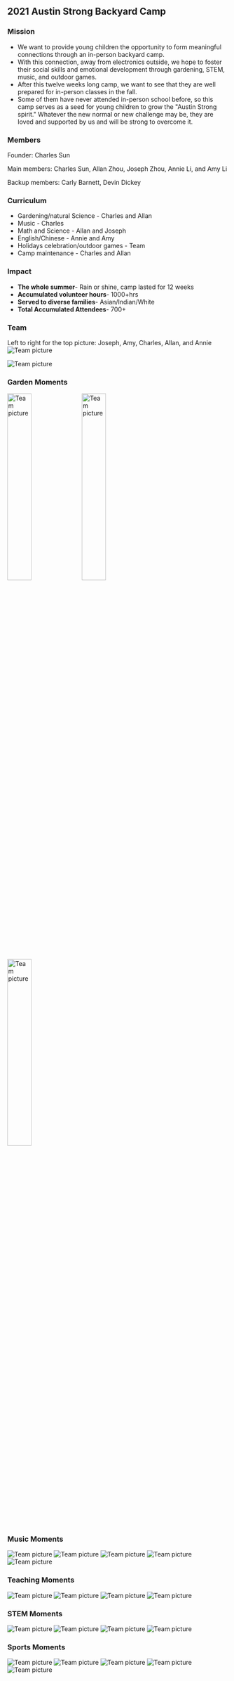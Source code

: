 ## 2021 Austin Strong Backyard Camp

### Mission

* We want to provide young children the opportunity to form meaningful connections through an in-person backyard camp. 
* With this connection, away from electronics outside, we hope to foster their social skills and emotional development through gardening, STEM, music, and outdoor games. 
* After this twelve weeks long camp, we want to see that they are well prepared for in-person classes in the fall. 
* Some of them have never attended in-person school before, so this camp serves as a seed for young children to grow the "Austin Strong spirit." Whatever the new normal or new challenge may be, they are loved and supported by us and will be strong to overcome it. 


### Members

Founder: Charles Sun

Main members: Charles Sun, Allan Zhou, Joseph Zhou, Annie Li, and Amy Li

Backup members: Carly Barnett, Devin Dickey

### Curriculum
* Gardening/natural Science -  Charles and Allan
* Music - Charles
* Math and Science - Allan and Joseph
* English/Chinese - Annie and Amy
* Holidays celebration/outdoor games - Team
* Camp maintenance - Charles and Allan

### Impact

* **The whole summer**- Rain or shine, camp lasted for 12 weeks
* **Accumulated volunteer hours**- 1000+hrs
* **Served to diverse families**- Asian/Indian/White
* **Total Accumulated Attendees**- 700+

### Team

Left to right for the top picture: Joseph, Amy, Charles, Allan, and Annie 
<img src="images/Team/Team.JPG"
     alt="Team picture"
     style="" />

<img src="images/Team/Impact.JPG"
     alt="Team picture"
     style="" />
     
    
    
### Garden Moments

<img src="images/Garden/Basil.JPG"
     alt="Team picture"
     style="width: 33%" />
<img src="images/Garden/GCKgrow.JPG"
     alt="Team picture"
     style="width: 33%" />
<img src="images/Garden/K2b.JPG"
     alt="Team picture"
     style="width: 33%" />



### Music Moments

<img src="images/Music/AA_Mus.JPG"
     alt="Team picture"
     style="" />
<img src="images/Music/C_Mus3.JPG"
     alt="Team picture"
     style="" />
<img src="images/Music/C_Mus4.JPG"
     alt="Team picture"
     style="" />
<img src="images/Music/C_Mus7.JPG"
     alt="Team picture"
     style="" />
<img src="images/Music/MusTrio.JPG"
     alt="Team picture"
     style="" />


### Teaching Moments

<img src="images/Teaching/BackyardCamp.JPG"
     alt="Team picture"
     style="" />
<img src="images/Teaching/CC.JPG"
     alt="Team picture"
     style="" />
<img src="images/Teaching/CholeIndian.JPG"
     alt="Team picture"
     style="" />
<img src="images/Teaching/IMG_0119.JPG"
     alt="Team picture"
     style="" />
     
     
### STEM Moments

<img src="images/Teaching/stem/Lego.JPG"
     alt="Team picture"
     style="" />
<img src="images/Teaching/stem/Log3.JPG"
     alt="Team picture"
     style="" />
<img src="images/Teaching/stem/lego4.JPG"
     alt="Team picture"
     style="" />
<img src="images/Teaching/stem/lgo.JPG"
     alt="Team picture"
     style="" />
     
### Sports Moments

<img src="images/Outdorr/C_G.JPG"
     alt="Team picture"
     style="" />
<img src="images/Outdorr/C_Yard2.JPG"
     alt="Team picture"
     style="" />
<img src="images/Outdorr/C_Yard4.JPG"
     alt="Team picture"
     style="" />
<img src="images/Outdorr/CZ1.JPG"
     alt="Team picture"
     style="" />
<img src="images/Outdorr/CA.JPG"
     alt="Team picture"
     style="" />
